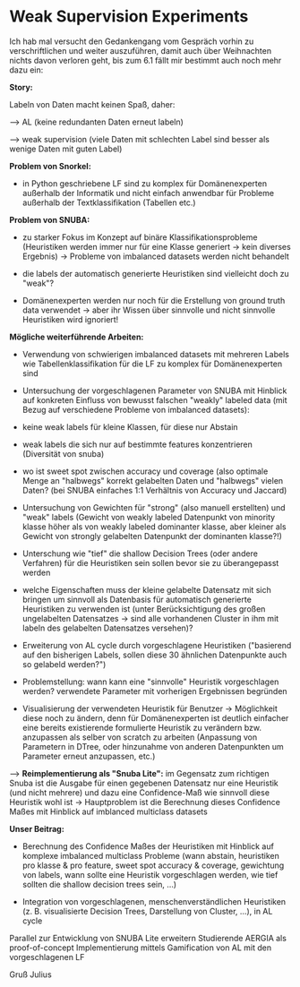 # Weak Supervision Experiments


Ich hab mal versucht den Gedankengang vom Gespräch vorhin zu verschriftlichen und weiter auszuführen, damit auch über Weihnachten nichts davon verloren geht, bis zum 6.1 fällt mir bestimmt auch noch mehr dazu ein:  


**Story:**  


Labeln von Daten macht keinen Spaß, daher:  


--> AL (keine redundanten Daten erneut labeln)  

--> weak supervision (viele Daten mit schlechten Label sind besser als wenige Daten mit guten Label)  


**Problem von Snorkel:**  

*   in Python geschriebene LF sind zu komplex für Domänenexperten außerhalb der Informatik und nicht einfach anwendbar für Probleme außerhalb der Textklassifikation (Tabellen etc.)  

**Problem von SNUBA:**  


*   zu starker Fokus im Konzept auf binäre Klassifikationsprobleme (Heuristiken werden immer nur für eine Klasse generiert -> kein diverses Ergebnis) -> Probleme von imbalanced datasets werden nicht behandelt  

*   die labels der automatisch generierte Heuristiken sind vielleicht doch zu "weak"?  

*   Domänenexperten werden nur noch für die Erstellung von ground truth data verwendet -> aber ihr Wissen über sinnvolle und nicht sinnvolle Heuristiken wird ignoriert!  

**Mögliche weiterführende Arbeiten:**  


*   Verwendung von schwierigen imbalanced datasets mit mehreren Labels wie Tabellenklassifikation für die LF zu komplex für Domänenexperten sind  

*   Untersuchung der vorgeschlagenen Parameter von SNUBA mit Hinblick auf konkreten Einfluss von bewusst falschen "weakly" labeled data (mit Bezug auf verschiedene Probleme von imbalanced datasets):  

*   keine weak labels für kleine Klassen, für diese nur Abstain  

*   weak labels die sich nur auf bestimmte features konzentrieren (Diversität von snuba)  

*   wo ist sweet spot zwischen accuracy und coverage (also optimale Menge an "halbwegs" korrekt gelabelten Daten und "halbwegs" vielen Daten? (bei SNUBA einfaches 1:1 Verhältnis von Accuracy und Jaccard)  

*   Untersuchung von Gewichten für "strong" (also manuell erstellten) und "weak" labels (Gewicht von weakly labeled Datenpunkt von minority klasse höher als von weakly labeled dominanter klasse, aber kleiner als Gewicht von strongly gelabelten Datenpunkt der dominanten klasse?!)  

*   Unterschung wie "tief" die shallow Decision Trees (oder andere Verfahren) für die Heuristiken sein sollen bevor sie zu überangepasst werden  

*   welche Eigenschaften muss der kleine gelabelte Datensatz mit sich bringen um sinnvoll als Datenbasis für automatisch generierte Heuristiken zu verwenden ist (unter Berücksichtigung des großen ungelabelten Datensatzes -> sind alle vorhandenen Cluster in ihm mit labeln des gelabelten Datensatzes versehen)?  

*   Erweiterung von AL cycle durch vorgeschlagene Heuristiken ("basierend auf den bisherigen Labels, sollen diese 30 ähnlichen Datenpunkte auch so gelabeld werden?")  

*   Problemstellung: wann kann eine "sinnvolle" Heuristik vorgeschlagen werden? verwendete Parameter mit vorherigen Ergebnissen begründen  

*   Visualisierung der verwendeten Heuristik für Benutzer -> Möglichkeit diese noch zu ändern, denn für Domänenexperten ist deutlich einfacher eine bereits existierende formulierte Heuristik zu verändern bzw. anzupassen als selber von scratch zu arbeiten (Anpassung von Parametern in DTree, oder hinzunahme von anderen Datenpunkten um Parameter erneut anzupassen, etc.)  

--> **Reimplementierung als "Snuba Lite":** im Gegensatz zum richtigen Snuba ist die Ausgabe für einen gegebenen Datensatz nur eine Heuristik (und nicht mehrere) und dazu eine Confidence-Maß wie sinnvoll diese Heuristik wohl ist -> Hauptproblem ist die Berechnung dieses Confidence Maßes mit Hinblick auf imblanced multiclass datasets  


**Unser Beitrag:**  


*   Berechnung des Confidence Maßes der Heuristiken mit Hinblick auf komplexe imbalanced multiclass Probleme (wann abstain, heuristiken pro klasse & pro feature, sweet spot accuracy & coverage, gewichtung von labels, wann sollte eine Heuristik vorgeschlagen werden, wie tief sollten die shallow decision trees sein, …)  

*   Integration von vorgeschlagenen, menschenverständlichen Heuristiken (z. B. visualisierte Decision Trees, Darstellung von Cluster, …), in AL cycle  

Parallel zur Entwicklung von SNUBA Lite erweitern Studierende AERGIA als proof-of-concept Implementierung mittels Gamification von AL mit den vorgeschlagenen LF  


Gruß Julius  
